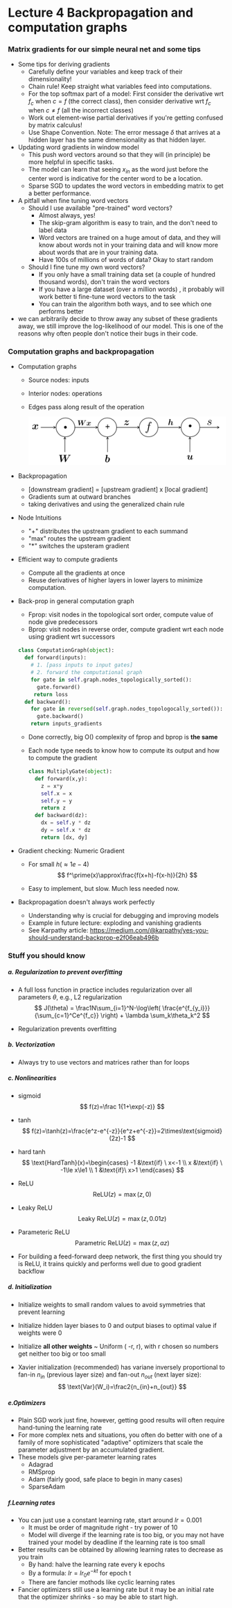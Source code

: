# Lecture 4 Backpropagation and computation graphs

### Matrix gradients for our simple neural net and some tips

- Some tips for deriving gradients
  - Carefully define your variables and keep track of their dimensionality!
  - Chain rule! Keep straight what variables feed into  computations.
  - For the top softmax part of a model: First consider the derivative wrt $f_c$ when $c=f$ (the correct class), then consider derivative wrt $f_c$ when $c\ne f$ (all the incorrect classes)
  - Work out element-wise partial derivatives if you're getting confused by matrix calculus!
  - Use Shape Convention. Note: The error message $\delta$ that arrives at a hidden layer has the same dimensionality as that hidden layer.
- Updating word gradients in window model
  - This push word vectors around so that they will (in principle) be more helpful in specific tasks.
  - The model can learn that seeing $x_{in}$ as the word just before the center word is indicative for the center word to be a location.
  - Sparse SGD to updates the word vectors in embedding matrix to get a better performance. 
- A pitfall when fine tuning word vectors 
  - Should I use available "pre-trained" word vectors?
    - Almost always, yes!
    - The skip-gram algorithm is easy to train, and the don't need to label data
    - Word vectors are trained on a huge amout of data, and they will know about words not in your training data and will know more about words that are in your training data.
    - Have 100s of millions of words of data? Okay to start random
  - Should I fine tune my own word vectors?
    - If you only have a small training data set (a couple of hundred thousand words), don't train the word vectors
    - If you have a large dataset (over a million words) , it probably will work better ti fine-tune word vectors to the task
    - You can train the algorithm both ways, and to see which one performs better
- we can arbitrarily decide to throw away any subset of these gradients away, we still improve the log-likelihood of our model. This is one of the reasons why often people don't notice their bugs in their code.

### Computation graphs and backpropagation

- Computation graphs

  - Source nodes: inputs

  - Interior nodes: operations

  - Edges pass along result of the operation

    ![computation_graph](./pics/computation_graph.jpg)

- Backpropagation

  - [downstream gradient] = [upstream gradient] x [local gradient]
  - Gradients sum at outward branches
  - taking derivatives and using the generalized chain rule

- Node Intuitions

  - "+" distributes the upstream gradient to each summand
  - "max" routes the upstream gradient
  - "*" switches the upsteram gradient

- Efficient way to compute gradients

  - Compute all the gradients at once
  - Reuse derivatives of higher layers in lower layers to minimize computation.

- Back-prop in general computation graph

  - Fprop: visit nodes in the topological sort order, compute value of node give predecessors
  - Bprop: visit nodes in reverse order, compute gradient wrt each node using gradient wrt successors

  ```python
  class ComputationGraph(object):
    def forward(inputs):
      # 1. [pass inputs to input gates]
      # 2. forward the computational graph
      for gate in self.graph.nodes_topologically_sorted():
        gate.forward()
       return loss
    def backward():
      for gate in reversed(self.graph.nodes_topologocally_sorted()):
        gate.backward()
      return inputs_gradients
  ```

  - Done correctly, big O() complexity of fprop and bprop is **the same**

  - Each node type needs to know how to compute its output and how to compute the gradient

    ```python
    class MultiplyGate(object):
      def forward(x,y):
        z = x*y
        self.x = x
        self.y = y
        return z
      def backward(dz):
        dx = self.y * dz
        dy = self.x * dz
        return [dx, dy]
    ```

- Gradient checking: Numeric Gradient

  - For small $h (\approx 1e-4)$ 
    $$
    f^\prime(x)\approx\frac{f(x+h)-f(x-h)}{2h}
    $$

  - Easy to implement, but slow. Much less needed now.

- Backpropagation doesn't always work perfectly

  - Understanding why is crucial for debugging and improving models
  - Example in future lecture: exploding and vanishing gradients
  - See Karpathy article: https://medium.com/@karpathy/yes-you-should-understand-backprop-e2f06eab496b

### Stuff you should know

##### a. Regularization to prevent overfitting

- A full loss function in practice includes regularization over all parameters $\theta$, e.g., L2 regularization
  $$
  J(\theta) = \frac1N\sum_{i=1}^N-\log\left( \frac{e^{f_{y_i}}}{\sum_{c=1}^Ce^{f_c}} \right) + \lambda \sum_k\theta_k^2
  $$

- Regularization prevents overfitting

##### b. Vectorization

- Always try to use vectors and matrices rather than for loops

##### c. Nonlinearities

- sigmoid
  $$
  f(z)=\frac 1{1+\exp(-z)}
  $$

- tanh
  $$
  f(z)=\tanh(z)=\frac{e^z-e^{-z}}{e^z+e^{-z}}=2\times\text{sigmoid}(2z)-1
  $$

- hard tanh
  $$
  \text{HardTanh}(x)=\begin{cases}
  -1 &\text{if} \ x<-1 \\
  x &\text{if} \ -1\le x\le1 \\
  1 &\text{if}\ x>1
  \end{cases}
  $$

- ReLU
  $$
  \text{ReLU}(z)=\max(z,0)
  $$

- Leaky ReLU
  $$
  \text{Leaky ReLU}(z)=\max(z,0.01z)
  $$

- Parameteric ReLU
  $$
  \text{Parametric ReLU}(z)=\max(z,az)
  $$

- For building a feed-forward deep network,  the first thing you should try is ReLU, it trains quickly and performs well due to good gradient backflow 

##### d. Initialization

- Initialize weights to small random values to avoid symmetries that prevent learning

- Initialize hidden layer biases to 0 and output biases to optimal value if weights were 0

- Initialize **all other weights** ~ Uniform ( -r, r), with r chosen so numbers get neither too big or too small

- Xavier initialization (recommended) has variane inversely proportional to fan-in $n_{in}$ (previous layer size) and fan-out $n_{out}$ (next layer size):
  $$
  \text{Var}(W_i)=\frac2{n_{in}+n_{out}}
  $$

##### e.Optimizers

- Plain SGD work just fine, however, getting good results will often require hand-tuning the learning rate
- For more complex nets and situations, you often do better with one of a family of more sophisticated "adaptive" optimizers that scale the parameter adjustment by an accumulated gradient.
- These models give per-parameter learning rates
  - Adagrad
  - RMSprop
  - Adam (fairly good, safe place to begin in many cases)
  - SparseAdam

##### f.Learning rates

- You can just use a constant learning rate, start around $lr=0.001$
  - It must be order of magnitude right - try power of 10
  - Model will diverge if the learning rate is too big, or you may not have trained your model by deadline if the learning rate is too small
- Better results can be obtained by allowing learning rates to decrease as you train
  - By hand: halve the learning rate every k epochs
  - By a formula: $lr=lr_0e^{-kt}$ for epoch t
  - There are fancier mothods like cyclic learning rates 
- Fancier optimizers still use a learning rate but it may be an initial rate that the optimizer shrinks - so may be able to start high.